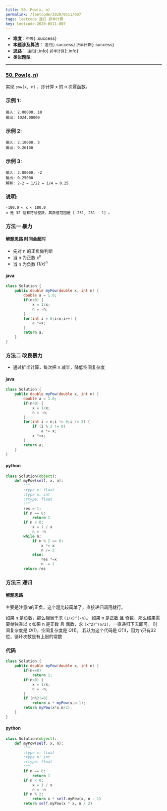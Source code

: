 ```yaml
---
title: 50. Pow(x, n)
permalink: /leetcode/2020/0511/007
tags: leetcode 递归 折半计算
key: leetcode-2020-0511-007
---
```

- __难度__：`中等`{:.success}
- __本题涉及算法__： `递归`{:.success} `折半计算`{:.success}
- __思路__：  `递归`{:.info} `折半计算`{:.info}
- __类似题型__:

---

### [50. Pow(x, n)](https://leetcode-cn.com/problems/powx-n/)
实现 `pow(x, n)` ，即计算 x 的 n 次幂函数。

### 示例 1:
```
输入: 2.00000, 10
输出: 1024.00000
```
### 示例 2:
```
输入: 2.10000, 3
输出: 9.26100
```
### 示例 3:
```
输入: 2.00000, -2
输出: 0.25000
解释: 2-2 = 1/22 = 1/4 = 0.25
```
### 说明:
```
-100.0 < x < 100.0
n 是 32 位有符号整数，其数值范围是 [−231, 231 − 1] 。
```

### 方法一 暴力
#### 解题思路 时间会超时
- 先对 n 的正负做判断
- 当 n 为正数 $x^n$
- 当 n 为负数 $(1/x)^n$
#### java
```java
class Solution {
    public double myPow(double x, int n) {
        double a = 1.0;
        if(n<0) {
            x = 1/x;
            n = -n;
        }
        for(int i = 0;i<n;i++) {
            a *=x;
        }
        return a;
    }
}
```

###  方法二 改良暴力
- 通过折半计算，每次把 n 减半，降低空间复杂度
#### java
```java
class Solution {
    public double myPow(double x, int n) {
        double a = 1.0;
        if(n<0) {
            x = 1/x;
            n = -n;
        }
        for(int i = n;i != 0;i /= 2) {
            if (i % 2 != 0)
                a *= x;
            x *=x;
        }
        return a;
    }
}
```

#### python
```python
class Solution(object):
    def myPow(self, x, n):
        """
        :type x: float
        :type n: int
        :rtype: float
        """
        res = 1;
        if n == 0:
            return 1
        if n < 0:
            x = 1 / x
            n = -n
        while n:
            if n % 2 == 0:
                x *= x
                n /= 2
            else:
                res *=x
                n -= 1
        return res
```

### 方法三 递归
#### 解题思路
主要是注意n的正负，这个题比较简单了，直接递归调用就行。

如果 n 是负数，那么相当于求 `(1/x)^(-n)`。
如果 n 是正数 且 奇数，那么结果需要单独乘以 x
如果 n 是正数 且 偶数，求 `(x^2)^(n/2)`，一直递归下去即可。
时间复杂度是 $O(1)$，空间复杂度是 $O(1)$。
我认为这个代码是 $O(1)$，因为n只有32位，循环次数是有上限的常数

### 代码
```java
class Solution {
    public double myPow(double x, int n) {
        if(n==0)
            return 1;
        if(n<0) {
            x = 1/x;
            n = -n;
        }
        if (n%2!=0)
            return x * myPow(x,n-1);
        return myPow(x*x,n/2);
    }
}
```

#### python
```python
class Solution(object):
    def myPow(self, x, n):
        """
        :type x: float
        :type n: int
        :rtype: float
        """
        if n == 0:
            return 1
        if n < 0:
            x = 1 / x
            n = -n
        if n % 2:
            return x * self.myPow(x, n - 1)
        return self.myPow(x * x, n / 2)
```
